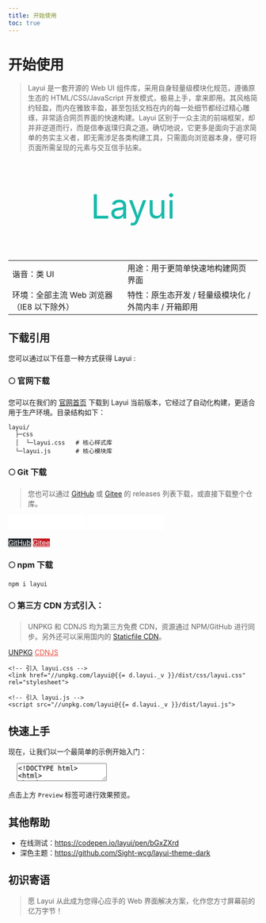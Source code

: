 ```yaml
---
title: 开始使用
toc: true
---
```

 
<h1 id="introduce" lay-toc="{title: '简介'}">开始使用</h1>

> Layui 是一套开源的 Web UI 组件库，采用自身轻量级模块化规范，遵循原生态的 HTML/CSS/JavaScript 开发模式，极易上手，拿来即用。其风格简约轻盈，而内在雅致丰盈，甚至包括文档在内的每一处细节都经过精心雕琢，非常适合网页界面的快速构建。Layui 区别于一众主流的前端框架，却并非逆道而行，而是信奉返璞归真之道。确切地说，它更多是面向于追求简单的务实主义者，即无需涉足各类构建工具，只需面向浏览器本身，便可将页面所需呈现的元素与交互信手拈来。

<p style="font-size: 68px; text-align: center; color: #16baaa;">
  Layui
</p>

<table class="layui-table">
  <tbody>
    <tr>
      <td>谐音：类 UI</td>
      <td>用途：用于更简单快速地构建网页界面</td>
    </tr>
    <tr>
      <td>环境：全部主流 Web 浏览器（IE8 以下除外）</td>
      <td>特性：原生态开发 / 轻量级模块化 / 外简内丰 / 开箱即用</td>
    </tr>
  </tbody>
</table>

<h2 id="install" lay-toc="">下载引用</h2>

您可以通过以下任意一种方式获得 Layui :

### 🌕 官网下载

您可以在我们的 [官网首页](/) 下载到 Layui 当前版本，它经过了自动化构建，更适合用于生产环境。目录结构如下：

```
layui/
  ├─css
  │  └─layui.css   # 核心样式库
  └─layui.js       # 核心模块库
```

### 🌕 Git 下载

> 您也可以通过 [GitHub](https://github.com/layui/layui/releases) 或 [Gitee](https://gitee.com/layui/layui/releases) 的 releases 列表下载，或直接下载整个仓库。

<p>
  <iframe src="//ghbtns.com/github-btn.html?user=layui&amp;repo=layui&amp;type=watch&amp;count=true&amp;size=large" allowtransparency="true" frameborder="0" scrolling="0" width="156px" height="30px"></iframe>
  <iframe src="//ghbtns.com/github-btn.html?user=layui&amp;repo=layui&amp;type=fork&amp;count=true&amp;size=large" allowtransparency="true" frameborder="0" scrolling="0" width="156px" height="30px"></iframe>
</p>
<div class="layui-btn-container">
  <a class="layui-btn layui-btn-normal" href="https://github.com/layui/layui/" target="_blank" rel="nofollow" style="background-color: #24292E; color: #fff;">GitHub</a>
  <a class="layui-btn layui-btn-normal" href="https://gitee.com/layui/layui/" target="_blank" rel="nofollow" style="background-color: #C71D23; color: #fff;">Gitee</a>
</div>

### 🌕 npm 下载

```
npm i layui
```

### 🌕 第三方 CDN 方式引入：

> UNPKG 和 CDNJS 均为第三方免费 CDN，资源通过 NPM/GitHub 进行同步。另外还可以采用国内的 [Staticfile CDN](https://www.staticfile.org/)。

<div class="layui-btn-container">
  <a class="layui-btn layui-btn-primary layui-border-black" href="https://unpkg.com/browse/layui/dist/" target="_blank" rel="nofollow">UNPKG</a>
  <a class="layui-btn layui-btn-primary" style="border-color: #E64E3D; color: #E64E3D;" href="https://cdnjs.com/libraries/layui" target="_blank" rel="nofollow">CDNJS</a>   
</div>


```
<!-- 引入 layui.css -->
<link href="//unpkg.com/layui@{{= d.layui._v }}/dist/css/layui.css" rel="stylesheet">
 
<!-- 引入 layui.js -->
<script src="//unpkg.com/layui@{{= d.layui._v }}/dist/layui.js">
```

<h2 id="quickstart" lay-toc="{}">快速上手</h2>

现在，让我们以一个最简单的示例开始入门：

<pre class="layui-code" lay-options="{preview: 'iframe', previewStyle: 'height: 210px;'}">
  <textarea>
<!DOCTYPE html>
<html>
<head>
  <meta charset="utf-8">
  <meta name="viewport" content="width=device-width, initial-scale=1">
  <title>Quick Start - Layui</title>
  <link href="{{= d.layui.cdn.css }}" rel="stylesheet">
</head>
<body>
  <!-- HTML Content -->
  <script src="{{= d.layui.cdn.js }}"></script>
  <script>
  // Usage
  layui.use(function(){
    var layer = layui.layer;
    // Welcome
    layer.msg('Hello World', {icon: 6});
  });
  </script> 
</body>
</html>
  </textarea>
</pre>

点击上方 `Preview` 标签可进行效果预览。

<h2 id="help" lay-toc="{}">其他帮助</h2>

- 在线测试：<a href="https://codepen.io/layui/pen/bGxZXrd" target="_blank">https://codepen.io/layui/pen/bGxZXrd</a>
- 深色主题：<a href="https://github.com/Sight-wcg/layui-theme-dark" target="_blank">https://github.com/Sight-wcg/layui-theme-dark</a>


## 初识寄语

> 愿 Layui 从此成为您得心应手的 Web 界面解决方案，化作您方寸屏幕前的亿万字节！